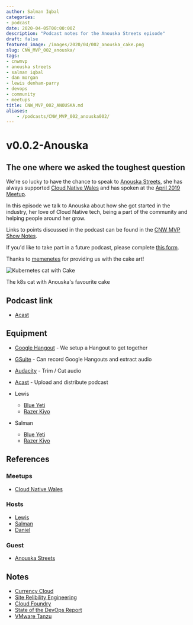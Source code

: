 ```yaml
---
author: Salman Iqbal
categories:
- podcast
date: 2020-04-05T00:00:00Z
description: "Podcast notes for the Anouska Streets episode"
draft: false
featured_image: /images/2020/04/002_anouska_cake.png
slug: CNW_MVP_002_anouska/
tags:
- cnwmvp
- anouska streets
- salman iqbal
- dan morgan
- lewis denham-parry
- devops
- community
- meetups
title: CNW_MVP_002_ANOUSKA.md
aliases:
    - /podcasts/CNW_MVP_002_anouska002/
---
```


# v0.0.2-Anouska

## The one where we asked the toughest question

We're so lucky to have the chance to speak to [Anouska Streets](https://twitter.com/AnouskaStreets), she has always supported [Cloud Native Wales](https://cloudnativewales.io) and has spoken at the [April 2019 Meetup](https://cloudnativewales.io/post/015_aprilmeetup/).

In this episode we talk to Anouska about how she got started in the industry, her love of Cloud Native tech, being a part of the community and helping people around her grow.

Links to points discussed in the podcast can be found in the [CNW MVP Show Notes](https://cloudnativewales.io//post/cnw_mvp_002_anouska/).

If you'd like to take part in a future podcast, please complete [this form](https://forms.gle/FQPiz53ptBs8vovB8).

Thanks to [memenetes](https://twitter.com/memenetes) for providing us with the cake art!

![Kubernetes cat with Cake](/images/2020/04/002_anouska_cake.png)

The k8s cat with Anouska's favourite cake

## Podcast link

- [Acast](https://shows.acast.com/cnw/episodes/v002-anouska)

## Equipment

- [Google Hangout](https://hangouts.google.com/) - We setup a Hangout to get together
- [GSuite](https://gsuite.google.co.uk) - Can record Google Hangouts and extract audio
- [Audacity](https://www.audacityteam.org/) - Trim / Cut audio
- [Acast](https://www.acast.com/) - Upload and distribute podcast

- Lewis
  - [Blue Yeti](https://www.bluedesigns.com/products/yeti/)
  - [Razer Kiyo](https://www.razer.com/gb-en/gaming-broadcaster/razer-kiyo)
- Salman
  - [Blue Yeti](https://www.bluedesigns.com/products/yeti/)
  - [Razer Kiyo](https://www.razer.com/gb-en/gaming-broadcaster/razer-kiyo)

## References

### Meetups

- [Cloud Native Wales](http://cloudnativewales.io)

### Hosts

- [Lewis](https://twitter.com/denhamparry)
- [Salman](https://twitter.com/SoulmanIqbal)
- [Daniel](https://twitter.com/plodtv)

### Guest

- [Anouska Streets](https://twitter.com/AnouskaStreets)

## Notes

- [Currency Cloud](https://www.currencycloud.com/)
- [Site Relibility Engineering](https://landing.google.com/sre/)
- [Cloud Foundry](https://www.cloudfoundry.org)
- [State of the DevOps Report](https://puppet.com/resources/report/state-of-devops-report/)
- [VMware Tanzu](https://cloud.vmware.com/tanzu)

